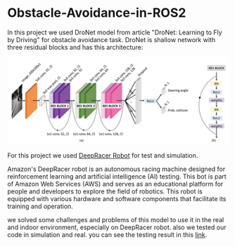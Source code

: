# Obstacle-Avoidance-in-ROS2

In this project we used DroNet model from article "DroNet: Learning to Fly by Driving" for obstacle avoidance task. DroNet is shallow network with three residual blocks and has this architecture:

![DroNet Architecture](./images/DroNet-Architecture.png)

For this project we used [DeepRacer Robot](https://www.amazon.com/AWS-DeepRacer-Fully-autonomous-developers/dp/B07JMHRKQG) for test and simulation. 

Amazon's DeepRacer robot is an autonomous racing machine designed for reinforcement learning and artificial intelligence (AI) testing. This bot is part of Amazon Web Services (AWS) and serves as an educational platform for people and developers to explore the field of robotics. This robot is equipped with various hardware and software components that facilitate its training and operation.


we solved some challenges and problems of this model to use it in the real and indoor environment, especially on DeepRacer robot. also we tested our code in simulation and real. you can see the testing result in this [link](https://drive.google.com/file/d/1xXyfdtoMg1F5ivq54BOaWthO9qQkOuOz/view?usp=sharing).


